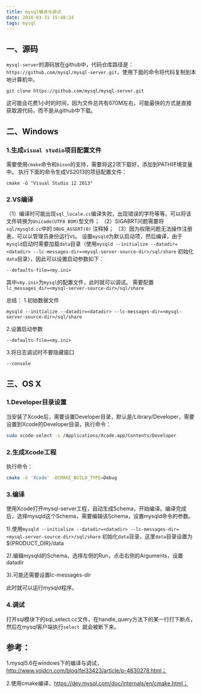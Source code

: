 ```yaml
---
title: mysql编译与调试
date: 2018-03-31 15:48:24
tags: mysql
---
```


## 一、源码

`mysql-server`的源码放在github中，代码仓库路径是：`https://github.com/mysql/mysql-server.git`，使用下面的命令将代码复制到本地计算机中。

```
git clone https://github.com/mysql/mysql-server.git
```
这可能会花费1小时的时间，因为文件总共有670M左右，可能最快的方式是直接获取源代码，而不是从github中下载。



## 二、Windows

### 1.生成`visual studio`项目配置文件

需要使用`cmake`命令和`bison`的支持，需要将这2项下载好，添加到PATH环境变量中。
执行下面的命令生成VS2013的项目配置文件：
```
cmake -G "Visual Studio 12 2013"
```
### 2.VS编译
（1）编译时可能出现`sql_locale.cc`编译失败，出现错误的字符等等。可以将该文件转换为`Unicode(UTF8 BOM)`型文件；
（2）SIGABRT问题需要将`sql/mysqld.cc`中的 `DBUG_ASSERT(0)` 注释掉；
（3）因为权限问题无法操作注册表，可以以管理员身份运行`VS`。
设置`mysqld`为默认启动项，然后编译，由于`mysqld`启动时需要加载`data`目录（使用`mysqld --initialize --datadir=<datadir> --lc-messages-dir=<mysql-server-source-dir>/sql/share` 初始化`data`目录），因此可以设置启动参数如下：
```
--defaults-file=<my.ini>
```
其中`<my.ini>`为`mysql`的配置文件，此时就可以调试。
需要配置`lc_messages_dir=<mysql-server-source-dir>/sql/share`

总结：
1.初始数据文件
```
mysqld --initialize --datadir=<datadir> --lc-messages-dir=<mysql-server-source-dir>/sql/share
```
2.设置启动参数
```
--defaults-file=<my.ini>
```
3.将日志调试时不要隐藏窗口
```
--console
```



## 三、OS X

### 1.Developer目录设置

当安装了Xcode后，需要设置Developer目录，默认是/Library/Developer，需要设置到Xcode的Developer目录，执行命令：

```sh
sudo xcode-select -s /Applications/Xcode.app/Contents/Developer
```

###  2.生成Xcode工程

执行命令：

```sh
cmake -G 'Xcode' -DCMAKE_BUILD_TYPE=Debug
```

### 3.编译

使用Xcode打开mysql-server工程，自动生成Schema，开始编译。编译完成后，选择mysqld这个Schema，需要编辑该Schema，设置mysqld命令的参数。

1).使用`mysqld --initialize --datadir=<datadir> --lc-messages-dir=<mysql-server-source-dir>/sql/share` 初始化`data`目录，这里`data`目录设置为${PRODUCT_DIR}/data

2).编辑mysqld的Schema，选择左侧的Run，点击右侧的Arguments，设置datadir

3).可能还需要设置lc-messages-dir

此时就可以运行mysqld程序。

### 4.调试

打开sql模块下的sql_select.cc文件，在handle_query方法下的某一行打下断点，然后在mysql客户端执行`select `就会被断下来。

## 参考：

1.mysql5.6在windows下的编译与调试，http://www.voidcn.com/blog/fei33423/article/p-4830278.html；

2.使用cmake编译，https://dev.mysql.com/doc/internals/en/cmake.html；